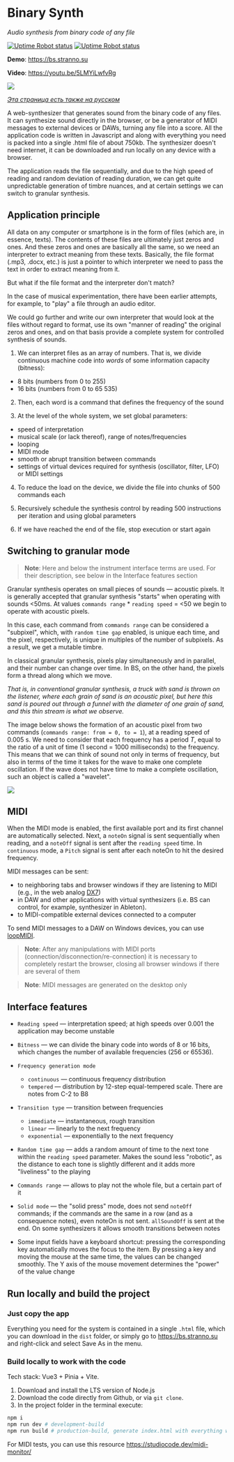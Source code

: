 # Binary Synth

_Audio synthesis from binary code of any file_

[![Uptime Robot status](https://img.shields.io/uptimerobot/status/m795264551-bb4c959b31b6ff94b02f9545)](https://bs.stranno.su) [![Uptime Robot status](https://img.shields.io/uptimerobot/ratio/m795264551-bb4c959b31b6ff94b02f9545)](https://bs.stranno.su)

**Demo**: https://bs.stranno.su

**Video**: https://youtu.be/5LMYiLwfvRg

![](https://store.stranno.su/bs/fuji.png)

_<a href="README_RU.md">Эта страница есть также на русском</a>_

A web-synthesizer that generates sound from the binary code of any files. It can synthesize sound directly in the browser, or be a generator of MIDI messages to external devices or DAWs, turning any file into a score. All the application code is written in Javascript and along with everything you need is packed into a single .html file of about 750kb. The synthesizer doesn't need internet, it can be downloaded and run locally on any device with a browser.

The application reads the file sequentially, and due to the high speed of reading and random deviation of reading duration, we can get quite unpredictable generation of timbre nuances, and at certain settings we can switch to granular synthesis.

## Application principle

All data on any computer or smartphone is in the form of files (which are, in essence, texts). The contents of these files are ultimately just zeros and ones. And these zeros and ones are basically all the same, so we need an interpreter to extract meaning from these texts. Basically, the file format (.mp3, .docx, etc.) is just a pointer to which interpreter we need to pass the text in order to extract meaning from it.

But what if the file format and the interpreter don't match?

In the case of musical experimentation, there have been earlier attempts, for example, to "play" a file through an audio editor.

We could go further and write our own interpreter that would look at the files without regard to format, use its own "manner of reading" the original zeros and ones, and on that basis provide a complete system for controlled synthesis of sounds.

1. We can interpret files as an array of numbers. That is, we divide continuous machine code into _words_ of some information capacity (bitness):

-   8 bits (numbers from 0 to 255)
-   16 bits (numbers from 0 to 65 535)

2. Then, each word is a command that defines the frequency of the sound

3. At the level of the whole system, we set global parameters:

-   speed of interpretation
-   musical scale (or lack thereof), range of notes/frequencies
-   looping
-   MIDI mode
-   smooth or abrupt transition between commands
-   settings of virtual devices required for synthesis (oscillator, filter, LFO) or MIDI settings

4. To reduce the load on the device, we divide the file into chunks of 500 commands each

5. Recursively schedule the synthesis control by reading 500 instructions per iteration and using global parameters

6. If we have reached the end of the file, stop execution or start again

## Switching to granular mode

> **Note**: Here and below the instrument interface terms are used. For their description, see below in the Interface features section

Granular synthesis operates on small pieces of sounds — acoustic pixels. It is generally accepted that granular synthesis "starts" when operating with sounds <50ms. At values `commands range` * `reading speed` = <50 we begin to operate with acoustic pixels.

In this case, each command from `commands range` can be considered a "subpixel", which, with `random time gap` enabled, is unique each time, and the pixel, respectively, is unique in multiples of the number of subpixels. As a result, we get a mutable timbre.

In classical granular synthesis, pixels play simultaneously and in parallel, and their number can change over time. In BS, on the other hand, the pixels form a thread along which we move.

*That is, in conventional granular synthesis, a truck with sand is thrown on the listener, where each grain of sand is an acoustic pixel, but here this sand is poured out through a funnel with the diameter of one grain of sand, and this thin stream is what we observe.*

The image below shows the formation of an acoustic pixel from two commands (`commands range: from = 0, to = 1`), at a reading speed of 0.005 s. We need to consider that each frequency has a period *T*, equal to the ratio of a unit of time (1 second = 1000 milliseconds) to the frequency. This means that we can think of sound not only in terms of frequency, but also in terms of the time it takes for the wave to make one complete oscillation. If the wave does not have time to make a complete oscillation, such an object is called a "wavelet".

![](https://store.stranno.su/bs/granular.jpg)

## MIDI

When the MIDI mode is enabled, the first available port and its first channel are automatically selected. Next, a `noteOn` signal is sent sequentially when reading, and a `noteOff` signal is sent after the `reading speed` time. In `continuous` mode, a `Pitch` signal is sent after each noteOn to hit the desired frequency.

MIDI messages can be sent:

-   to neighboring tabs and browser windows if they are listening to MIDI (e.g., in the web analog [DX7](http://mmontag.github.io/dx7-synth-js))
-   in DAW and other applications with virtual synthesizers (i.e. BS can control, for example, synthesizer in Ableton).
-   to MIDI-compatible external devices connected to a computer

To send MIDI messages to a DAW on Windows devices, you can use [loopMIDI](https://www.tobias-erichsen.de/software/loopmidi.html).

> **Note**: After any manipulations with MIDI ports (connection/disconnection/re-connection) it is necessary to completely restart the browser, closing all browser windows if there are several of them

> **Note**: MIDI messages are generated on the desktop only

## Interface features

-   `Reading speed` — interpretation speed; at high speeds over 0.001 the application may become unstable

-   `Bitness` — we can divide the binary code into words of 8 or 16 bits, which changes the number of available frequencies (256 or 65536).

-   `Frequency generation mode`

    -   `continuous` — continuous frequency distribution
    -   `tempered` — distribution by 12-step equal-tempered scale. There are notes from C-2 to B8

-   `Transition type` — transition between frequencies

    -   `immediate` — instantaneous, rough transition
    -   `linear` — linearly to the next frequency
    -   `exponential` — exponentially to the next frequency

-   `Random time gap` — adds a random amount of time to the next tone within the `reading speed` parameter. Makes the sound less "robotic", as the distance to each tone is slightly different and it adds more "liveliness" to the playing

-   `Commands range` — allows to play not the whole file, but a certain part of it

-   `Solid mode` — the "solid press" mode, does not send `noteOff` commands; if the commands are the same in a row (and as a consequence notes), even noteOn is not sent. `allSoundOff` is sent at the end. On some synthesizers it allows smooth transitions between notes

- Some input fields have a keyboard shortcut: pressing the corresponding key automatically moves the focus to the item. By pressing a key and moving the mouse at the same time, the values can be changed smoothly. The Y axis of the mouse movement determines the "power" of the value change

## Run locally and build the project

### Just copy the app

Everything you need for the system is contained in a single `.html` file, which you can download in the `dist` folder, or simply go to https://bs.ѕtranno.su and right-click and select Save As in the menu.

### Build locally to work with the code

Tech stack: Vue3 + Pinia + Vite.

1. Download and install the LTS version of Node.js
2. Download the code directly from Github, or via `git clone`.
3. In the project folder in the terminal execute:

```bash
npm i
npm run dev # development-build
npm run build # production-build, generate index.html with everything we need
```

For MIDI tests, you can use this resource https://studiocode.dev/midi-monitor/
